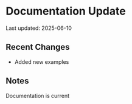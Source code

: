 
# Documentation Update

Last updated: 2025-06-10

## Recent Changes
- Added new examples

## Notes
Documentation is current
